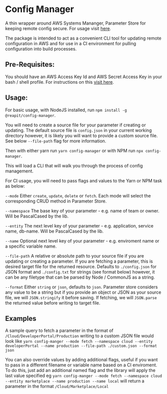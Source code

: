 # Config Manager

A thin wrapper around AWS Systems Mananger, Parameter Store for keeping remote config secure. For usage visit [here](https://foundations-documentation.reapit.cloud/app-development#config-manager).

The package is intended to act as a convenient CLI tool for updating remote configuration in AWS and for use in a CI environment for pulling configuration into build processes.

## Pre-Requisites:

You should have an AWS Access Key Id and AWS Secret Access Key in your bash / shell profile. For instructions on this [visit here](https://docs.aws.amazon.com/cli/latest/userguide/cli-chap-welcome.html).

## Usage:

For basic usage, with NodeJS installed, run `npm install -g @reapit/config-manager`.

You will need to create a source file for your parameter if creating or updating. The default source file is `config.json` in your current working directory however, it is likely you will want to provide a custom source file. See below `--file-path` flag for more information.

Then with either yarn run `yarn config-manager` or with NPM run `npx config-manager`.

This will load a CLI that will walk you through the process of config management.

For CI usage, you will need to pass flags and values to the Yarn or NPM task as below:

`--mode` Either `create`, `update`, `delete` or `fetch`. Each mode will select the corresponding CRUD method in Parameter Store.

`--namespace` The base key of your parameter - e.g. name of team or owner. Will be PascalCased by the lib.

`--entity` The next level key of your parameter - e.g. application, service name, db-name. Will be PascalCased by the lib.

`--name` Optional next level key of your parameter - e.g. enviroment name or a specific variable name.

`--file-path` A relative or absolute path to your source file if you are updating or creating a parameter. If you are fetching a parameter, this is desired target file for the returned resource. Defaults to `./config.json` for JSON format and `./config.txt` for strings (see format below) however, it can be any filetype that can be parsed by Node / CommonJS as a string.

`--format` Either `string` or `json`, defaults to `json`. Parameter store considers any value to be a string but if you provide an object or JSON as your source file, we will `JSON.stringify` it before saving. If fetching, we will `JSON.parse` the returned value before writing to target file.

## Examples

A sample query to fetch a parameter in the format of `/Cloud/DeveloperPortal/Production` writing to a custom JSON file would look like `yarn config-manger --mode fetch --namespace cloud --entity developerPortal --name production --file-path ./custom.json --format json`

You can also override values by adding additional flags, useful if you want to pass in a different filename or variable name based on a CI enviroment. To do this, just add an additional named flag and the library will apply the last value specified eg `yarn config-manger --mode fetch --namespace cloud --entity marketplace --name production --name local` will return a parameter in the format `/Cloud/Marketplace/Local`